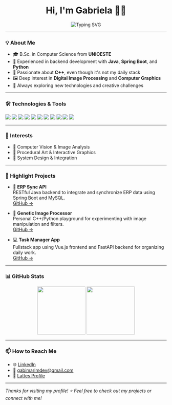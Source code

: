 <h1 align="center">Hi, I'm Gabriela 👩‍💻</h1>

<p align="center">
  <img src="https://readme-typing-svg.demolab.com?font=Fira+Code&pause=1000&color=FF69B4&center=true&vCenter=true&width=500&lines=Back-End+Developer+%7C+Java%2C+Python%2C+C%2B%2B;Loves+Code%2C+Art+%26+Graphics;Always+Learning+and+Building" alt="Typing SVG" />
</p>

---

### 💡 About Me

- 🎓 B.Sc. in Computer Science from **UNIOESTE**
- 💼 Experienced in backend development with **Java**, **Spring Boot**, and **Python**
- 💚 Passionate about **C++**, even though it's not my daily stack
- 🖼️ Deep interest in **Digital Image Processing** and **Computer Graphics**
- 🧠 Always exploring new technologies and creative challenges

---

### 🛠️ Technologies & Tools

<p>
  <img src="https://img.shields.io/badge/Java-%23ED8B00.svg?style=for-the-badge&logo=java&logoColor=white"/>
  <img src="https://img.shields.io/badge/Python-%2314354C.svg?style=for-the-badge&logo=python&logoColor=white"/>
  <img src="https://img.shields.io/badge/C%2B%2B-%2300599C.svg?style=for-the-badge&logo=c%2B%2B&logoColor=white"/>
  <img src="https://img.shields.io/badge/Spring_Boot-%236DB33F.svg?style=for-the-badge&logo=spring-boot&logoColor=white"/>
  <img src="https://img.shields.io/badge/FastAPI-%23009688.svg?style=for-the-badge&logo=fastapi&logoColor=white"/>
  <img src="https://img.shields.io/badge/Vue.js-%2335495e.svg?style=for-the-badge&logo=vuedotjs&logoColor=%234FC08D"/>
  <img src="https://img.shields.io/badge/MySQL-%2300f.svg?style=for-the-badge&logo=mysql&logoColor=white"/>
  <img src="https://img.shields.io/badge/SQLite-%23003B57.svg?style=for-the-badge&logo=sqlite&logoColor=white"/>
  <img src="https://img.shields.io/badge/PostgreSQL-%23316192.svg?style=for-the-badge&logo=postgresql&logoColor=white"/>
  <img src="https://img.shields.io/badge/Git-%23F05032.svg?style=for-the-badge&logo=git&logoColor=white"/>
  <img src="https://img.shields.io/badge/Jenkins-%23D24939.svg?style=for-the-badge&logo=jenkins&logoColor=white"/>
</p>

---

### 🌱 Interests

- 🧪 Computer Vision & Image Analysis
- 🎨 Procedural Art & Interactive Graphics
- 🧩 System Design & Integration

---

### 📌 Highlight Projects

- 🔄 **ERP Sync API**  
  RESTful Java backend to integrate and synchronize ERP data using Spring Boot and MySQL.  
  [GitHub →](https://github.com/marimgabi/erp-sync-api)

- 🧬 **Genetic Image Processor**  
  Personal C++/Python playground for experimenting with image manipulation and filters.  
  [GitHub →](https://github.com/marimgabi/image-processing-lab)

- 💻 **Task Manager App**  
  Fullstack app using Vue.js frontend and FastAPI backend for organizing daily work.  
  [GitHub →](https://github.com/marimgabi/task-manager-app)

---

### 📊 GitHub Stats

<p align="center">
  <img src="https://github-readme-stats.vercel.app/api?username=marimgabi&show_icons=true&theme=radical&hide=prs" height="150">
  <img src="https://github-readme-stats.vercel.app/api/top-langs/?username=marimgabi&layout=compact&theme=radical" height="150">
</p>

---

### 📫 How to Reach Me

- 🌐 [LinkedIn](https://www.linkedin.com/in/gabriela-marim-884844217/)
- 💌 gabimarimdev@gmail.com
- 🧠 [Lattes Profile](http://lattes.cnpq.br/3313666729930244)

---

_Thanks for visiting my profile! ⭐ Feel free to check out my projects or connect with me!_
